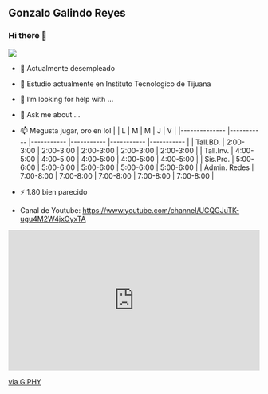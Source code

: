## Gonzalo Galindo Reyes
### Hi there 👋

![](https://www.google.com/a/cpanel/tectijuana.edu.mx/images/logo.gif)

- 🔭 Actualmente desempleado 
- 🌱 Estudio actualmente en Instituto Tecnologico de Tijuana 
- 🤔 I’m looking for help with ...
- 💬 Ask me about ...
- 📫 Megusta jugar, oro en lol 
|              	| L         	| M         	| M         	| J         	| V         	|
|--------------	|-----------	|-----------	|-----------	|-----------	|-----------	|
| Tall.BD.     	| 2:00-3:00 	| 2:00-3:00 	| 2:00-3:00 	| 2:00-3:00 	| 2:00-3:00 	|
| Tall.Inv.    	| 4:00-5:00 	| 4:00-5:00 	| 4:00-5:00 	| 4:00-5:00 	| 4:00-5:00 	|
| Sis.Pro.     	| 5:00-6:00 	| 5:00-6:00 	| 5:00-6:00 	| 5:00-6:00 	| 5:00-6:00 	|
| Admin. Redes 	| 7:00-8:00 	| 7:00-8:00 	| 7:00-8:00 	| 7:00-8:00 	| 7:00-8:00 	|


- ⚡ 1.80 bien parecido
- Canal de Youtube:
https://www.youtube.com/channel/UCQGJuTK-ugu4M2W4jxOyxTA


<div style="width:100%;height:0;padding-bottom:56%;position:relative;"><iframe src="https://giphy.com/embed/NdPuK7lYabsaG6JhBI" width="100%" height="100%" style="position:absolute" frameBorder="0" class="giphy-embed" allowFullScreen></iframe></div><p><a href="https://giphy.com/gifs/tvgrypl-working-hacker-praca-NdPuK7lYabsaG6JhBI">via GIPHY</a></p>


